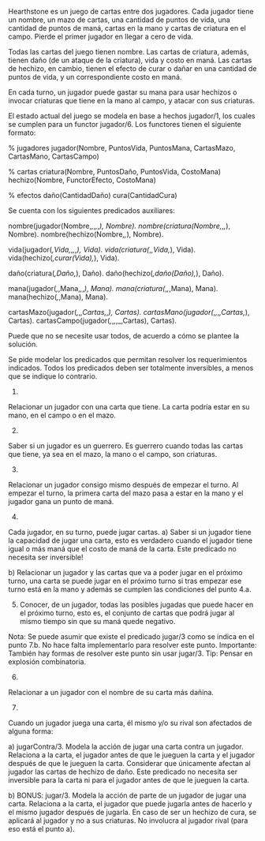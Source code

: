 Hearthstone es un juego de cartas entre dos jugadores. Cada jugador tiene un nombre, un mazo de cartas, una cantidad de puntos de vida, una cantidad de puntos de maná, cartas en la mano y cartas de criatura en el campo. Pierde el primer jugador en llegar a cero de vida.


Todas las cartas del juego tienen nombre. Las cartas de criatura, además, tienen daño (de un ataque de la criatura), vida y costo en maná. Las cartas de hechizo, en cambio, tienen el efecto de curar o dañar en una cantidad de puntos de vida, y un correspondiente costo en maná.

En cada turno, un jugador puede gastar su mana para usar hechizos o invocar criaturas que tiene en la mano al campo, y atacar con sus criaturas.


El estado actual del juego se modela en base a hechos jugador/1, los cuales se cumplen para un functor jugador/6. Los functores tienen el siguiente formato:

% jugadores
jugador(Nombre, PuntosVida, PuntosMana, 
CartasMazo, CartasMano, CartasCampo)

% cartas
criatura(Nombre, PuntosDaño, PuntosVida, CostoMana)
hechizo(Nombre, FunctorEfecto, CostoMana)

% efectos
daño(CantidadDaño)
cura(CantidadCura)


Se cuenta con los siguientes predicados auxiliares:

nombre(jugador(Nombre,_,_,_,_,_), Nombre).
nombre(criatura(Nombre,_,_,_), Nombre).
nombre(hechizo(Nombre,_,_), Nombre).

vida(jugador(_,Vida,_,_,_,_), Vida).
vida(criatura(_,_,Vida,_), Vida).
vida(hechizo(_,curar(Vida),_), Vida).

daño(criatura(_,Daño,_), Daño).
daño(hechizo(_,daño(Daño),_), Daño).

mana(jugador(_,_,Mana,_,_,_), Mana).
mana(criatura(_,_,_,Mana), Mana).
mana(hechizo(_,_,Mana), Mana).

cartasMazo(jugador(_,_,_,Cartas,_,_), Cartas).
cartasMano(jugador(_,_,_,_,Cartas,_), Cartas).
cartasCampo(jugador(_,_,_,_,_,Cartas), Cartas).

 Puede que no se necesite usar todos, de acuerdo a cómo se plantee la solución.


Se pide modelar los predicados que permitan resolver los requerimientos indicados. Todos los predicados deben ser totalmente inversibles, a menos que se indique lo contrario.



1)
Relacionar un jugador con una carta que tiene. La carta podría estar en su mano, en el campo o en el mazo.

2) 
Saber si un jugador es un guerrero. Es guerrero cuando todas las cartas que tiene, ya sea en el mazo, la mano o el campo, son criaturas.

3) 
Relacionar un jugador consigo mismo después de empezar el turno. Al empezar el turno, la primera carta del mazo pasa a estar en la mano y el jugador gana un punto de maná.

4) 
Cada jugador, en su turno, puede jugar cartas.
a) 
Saber si un jugador tiene la capacidad de jugar una carta, esto es verdadero cuando el jugador tiene igual o más maná que el costo de maná de la carta. 
Este predicado no necesita ser inversible!

b) 
Relacionar un jugador y las cartas que va a poder jugar en el próximo turno, una carta se puede jugar en el próximo turno si tras empezar ese turno está en la mano y además se cumplen las condiciones del punto 4.a.

5) Conocer, de un jugador, todas las posibles jugadas que puede hacer en el próximo turno, esto es, el conjunto de cartas que podrá jugar al mismo tiempo sin que su maná quede negativo.


Nota: Se puede asumir que existe el predicado jugar/3 como se indica en el punto 7.b. No hace falta implementarlo para resolver este punto. 
Importante: También hay formas de resolver este punto sin usar jugar/3. 
Tip: Pensar en explosión combinatoria.


6) 
Relacionar a un jugador con el nombre de su carta más dañina.



7) 
Cuando un jugador juega una carta, él mismo y/o su rival son afectados de alguna forma:

a)
jugarContra/3. Modela la acción de jugar una carta contra un jugador. Relaciona a la carta, el jugador antes de que le jueguen la carta y el jugador después de que le jueguen la carta. Considerar que únicamente afectan al jugador las cartas de hechizo de daño.
Este predicado no necesita ser inversible para la carta ni para el jugador antes de que le jueguen la carta.

b)
BONUS: jugar/3. Modela la acción de parte de un jugador de jugar una carta. Relaciona a la carta, el jugador que puede jugarla antes de hacerlo y el mismo jugador después de jugarla. En caso de ser un hechizo de cura, se aplicará al jugador y no a sus criaturas. No involucra al jugador rival (para eso está el punto a).





